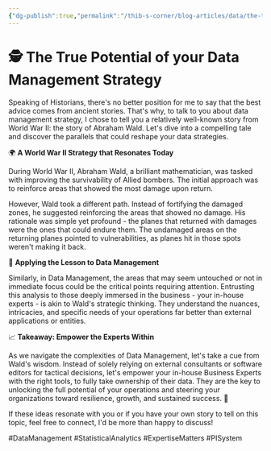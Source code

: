 ```yaml
---
{"dg-publish":true,"permalink":"/thib-s-corner/blog-articles/data/the-true-potential-of-your-data-management-strategy/","noteIcon":""}
---
```



# 🕵️ The True Potential of your Data Management Strategy

Speaking of Historians, there's no better position for me to say that the best advice comes from ancient stories. That's why, to talk to you about data management strategy, I chose to tell you a relatively well-known story from World War II: the story of Abraham Wald. Let's dive into a compelling tale and discover the parallels that could reshape your data strategies.

🌍 **A World War II Strategy that Resonates Today**

During World War II, Abraham Wald, a brilliant mathematician, was tasked with improving the survivability of Allied bombers. The initial approach was to reinforce areas that showed the most damage upon return.

However, Wald took a different path. Instead of fortifying the damaged zones, he suggested reinforcing the areas that showed no damage. His rationale was simple yet profound - the planes that returned with damages were the ones that could endure them. The undamaged areas on the returning planes pointed to vulnerabilities, as planes hit in those spots weren't making it back.

🚀 **Applying the Lesson to Data Management**

Similarly, in Data Management, the areas that may seem untouched or not in immediate focus could be the critical points requiring attention. Entrusting this analysis to those deeply immersed in the business - your in-house experts - is akin to Wald's strategic thinking. They understand the nuances, intricacies, and specific needs of your operations far better than external applications or entities.

📈 **Takeaway: Empower the Experts Within**

As we navigate the complexities of Data Management, let's take a cue from Wald's wisdom. Instead of solely relying on external consultants or software editors for tactical decisions, let's empower your in-house Business Experts with the right tools, to fully take ownership of their data. They are the key to unlocking the full potential of your operations and steering your organizations toward resilience, growth, and sustained success. 🌟

If these ideas resonate with you or if you have your own story to tell on this topic, feel free to connect, I'd be more than happy to discuss!

#DataManagement #StatisticalAnalytics #ExpertiseMatters #PISystem
